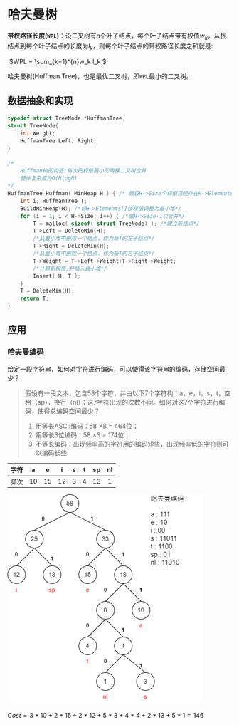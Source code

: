 # 哈夫曼树

**带权路径长度(`WPL`)**：设二叉树有$n$个叶子结点，每个叶子结点带有权值$w_k$，从根结点到每个叶子结点的长度为$l_k$，则每个叶子结点的带权路径长度之和就是:

​											$WPL = \sum_{k=1}^{n}w_k l_k $

哈夫曼树(Huffman Tree)，也是最优二叉树，即`WPL`最小的二叉树。



## 数据抽象和实现

```C++
typedef struct TreeNode *HuffmanTree;
struct TreeNode{
	int Weight;
	HuffmanTree Left, Right;
}

/*
	Huffman树的构造:每次把权值最小的两棵二叉树合并
	整体复杂度为O(NlogN)
*/
HuffmanTree Huffman( MinHeap H ) { /* 假设H->Size个权值已经存在H->Elements[]->Weight里 */
	int i; HuffmanTree T;
 	BuildMinHeap(H); /*将H->Elements[]按权值调整为最小堆*/
 	for (i = 1; i < H->Size; i++) { /*做H->Size-1次合并*/
 		T = malloc( sizeof( struct TreeNode) ); /*建立新结点*/
 		T->Left = DeleteMin(H);
 		/*从最小堆中删除一个结点，作为新T的左子结点*/
 		T->Right = DeleteMin(H);
 		/*从最小堆中删除一个结点，作为新T的右子结点*/
 		T->Weight = T->Left->Weight+T->Right->Weight;
 		/*计算新权值,并插入最小堆*/
 		Insert( H, T );
 	}
 	T = DeleteMin(H);
 	return T;
}
```





## 应用

### 哈夫曼编码

给定一段字符串，如何对字符进行编码，可以使得该字符串的编码，存储空间最少？

> 假设有一段文本，包含58个字符，并由以下7个字符构：a，e，i，s，t，空格（sp），换行（nl）；这7字符出现的次数不同。如何对这7个字符进行编码，使得总编码空间最少？
>
> 1. 用等长ASCII编码：58 ×8 = 464位；
> 2. 用等长3位编码：58 ×3 = 174位；
> 3. 不等长编码：出现频率高的字符用的编码短些，出现频率低的字符则可以编码长些

| 字符 |  a   |  e   |  i   |  s   |  t   |  sp  |  nl  |
| :--: | :--: | :--: | :--: | :--: | :--: | :--: | :--: |
| 频次 |  10  |  15  |  12  |  3   |  4   |  13  |  1   |

![](./img/Huffman-Example.png)

$Cost = 3*10 + 2*15 + 2*12 + 5*3 + 4*4 + 2*13 + 5*1 = 146$

